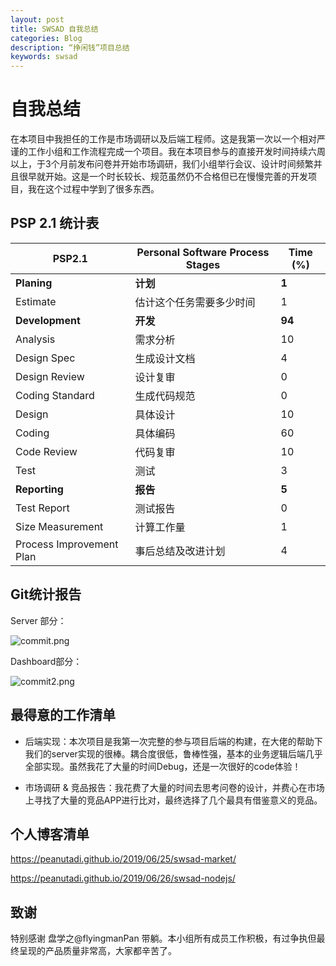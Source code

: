 ```yaml
---
layout: post
title: SWSAD 自我总结
categories: Blog
description: “挣闲钱”项目总结
keywords: swsad
---
```


# 自我总结

在本项目中我担任的工作是市场调研以及后端工程师。这是我第一次以一个相对严谨的工作小组和工作流程完成一个项目。我在本项目参与的直接开发时间持续六周以上，于3个月前发布问卷并开始市场调研，我们小组举行会议、设计时间频繁并且很早就开始。这是一个时长较长、规范虽然仍不合格但已在慢慢完善的开发项目，我在这个过程中学到了很多东西。

## PSP 2.1 统计表

| PSP2.1                   | Personal Software Process Stages | Time (%) |
| ------------------------ | -------------------------------- | -------- |
| __Planing__              | __计划__                         | __1__    |
| Estimate                 | 估计这个任务需要多少时间         | 1        |
| __Development__          | __开发__                         | __94__   |
| Analysis                 | 需求分析                         | 10       |
| Design Spec              | 生成设计文档                     | 4        |
| Design Review            | 设计复审                         | 0        |
| Coding Standard          | 生成代码规范                     | 0        |
| Design                   | 具体设计                         | 10       |
| Coding                   | 具体编码                         | 60       |
| Code Review              | 代码复审                         | 10       |
| Test                     | 测试                             | 3        |
| __Reporting__            | __报告__                         | __5__    |
| Test Report              | 测试报告                         | 0        |
| Size Measurement         | 计算工作量                       | 1        |
| Process Improvement Plan | 事后总结及改进计划               | 4        |

## Git统计报告

Server 部分：

![commit.png](https://i.loli.net/2019/06/27/5d14b89baa08a56637.png)

Dashboard部分：

![commit2.png](https://i.loli.net/2019/06/27/5d14b89baa7dc94560.png)

## 最得意的工作清单

- 后端实现：本次项目是我第一次完整的参与项目后端的构建，在大佬的帮助下我们的server实现的很棒。耦合度很低，鲁棒性强，基本的业务逻辑后端几乎全部实现。虽然我花了大量的时间Debug，还是一次很好的code体验！

- 市场调研 & 竞品报告：我花费了大量的时间去思考问卷的设计，并费心在市场上寻找了大量的竞品APP进行比对，最终选择了几个最具有借鉴意义的竞品。

## 个人博客清单

https://peanutadi.github.io/2019/06/25/swsad-market/

https://peanutadi.github.io/2019/06/26/swsad-nodejs/

## 致谢
特别感谢 盘学之@flyingmanPan 带躺。本小组所有成员工作积极，有过争执但最终呈现的产品质量非常高，大家都辛苦了。